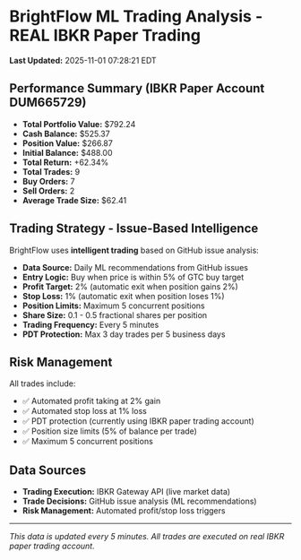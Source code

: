 # BrightFlow ML Trading Analysis - REAL IBKR Paper Trading

**Last Updated:** 2025-11-01 07:28:21 EDT

## Performance Summary (IBKR Paper Account DUM665729)

- **Total Portfolio Value:** $792.24
- **Cash Balance:** $525.37
- **Position Value:** $266.87
- **Initial Balance:** $488.00
- **Total Return:** +62.34%
- **Total Trades:** 9
- **Buy Orders:** 7
- **Sell Orders:** 2
- **Average Trade Size:** $62.41

## Trading Strategy - Issue-Based Intelligence

BrightFlow uses **intelligent trading** based on GitHub issue analysis:
- **Data Source:** Daily ML recommendations from GitHub issues
- **Entry Logic:** Buy when price is within 5% of GTC buy target
- **Profit Target:** 2% (automatic exit when position gains 2%)
- **Stop Loss:** 1% (automatic exit when position loses 1%)
- **Position Limits:** Maximum 5 concurrent positions
- **Share Size:** 0.1 - 0.5 fractional shares per position
- **Trading Frequency:** Every 5 minutes
- **PDT Protection:** Max 3 day trades per 5 business days

## Risk Management

All trades include:
- ✅ Automated profit taking at 2% gain
- ✅ Automated stop loss at 1% loss
- ✅ PDT protection (currently using IBKR paper trading account)
- ✅ Position size limits (5% of balance per trade)
- ✅ Maximum 5 concurrent positions

## Data Sources

- **Trading Execution:** IBKR Gateway API (live market data)
- **Trade Decisions:** GitHub issue analysis (ML recommendations)
- **Risk Management:** Automated profit/stop loss triggers

---

*This data is updated every 5 minutes. All trades are executed on real IBKR paper trading account.*
